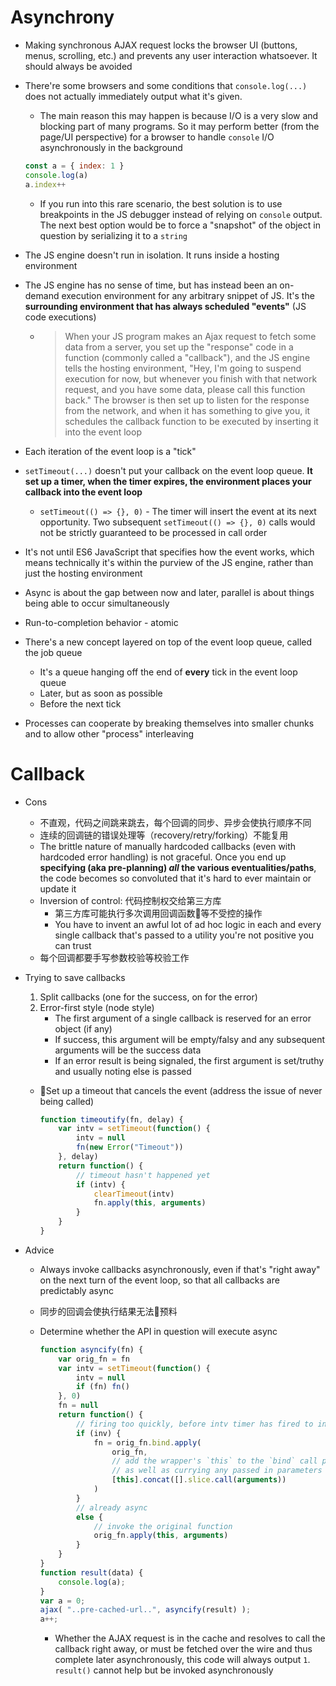 # Asynchrony
- Making synchronous AJAX request locks the browser UI (buttons, menus, scrolling, etc.) and prevents any user interaction whatsoever. It should always be avoided
- There're some browsers and some conditions that `console.log(...)` does not actually immediately output what it's given. 
    - The main reason this may happen is because I/O is a very slow and blocking part of many programs. So it may perform better (from the page/UI perspective) for a browser to handle `console` I/O asynchronously in the background

    ```js
    const a = { index: 1 }
    console.log(a)
    a.index++
    ```

    - If you run into this rare scenario, the best solution is to use breakpoints in the JS debugger instead of relying on `console` output. The next best option would be to force a "snapshot" of the object in question by serializing it to a `string`
- The JS engine doesn't run in isolation. It runs inside a hosting environment
- The JS engine has no sense of time, but has instead been an on-demand execution environment for any arbitrary snippet of JS. It's the **surrounding environment that has always scheduled "events"** (JS code executions) 
  - > When your JS program makes an Ajax request to fetch some data from a server, you set up the "response" code in a function (commonly called a "callback"), and the JS engine tells the hosting environment, "Hey, I'm going to suspend execution for now, but whenever you finish with that network request, and you have some data, please call this function back." The browser is then set up to listen for the response from the network, and when it has something to give you, it schedules the callback function to be executed by inserting it into the event loop
- Each iteration of the event loop is a "tick"
- `setTimeout(...)` doesn't put your callback on the event loop queue. **It set up a timer, when the timer expires, the environment places your callback into the event loop**
  - `setTimeout(() => {}, 0)` - The timer will insert the event at its next opportunity. Two subsequent `setTimeout(() => {}, 0)` calls would not be strictly guaranteed to be
processed in call order
- It's not until ES6 JavaScript that specifies how the event works, which means technically it's within the purview of the JS engine, rather than just the hosting environment
- Async is about the gap between now and later, parallel is about things being able to occur simultaneously
- Run-to-completion behavior - atomic
- There's a new concept layered on top of the event loop queue, called the job queue
  - It's a queue hanging off the end of **every** tick in the event loop queue
  - Later, but as soon as possible
  - Before the next tick
- Processes can cooperate by breaking themselves into smaller chunks and to allow other "process" interleaving
# Callback
- Cons
  - 不直观，代码之间跳来跳去，每个回调的同步、异步会使执行顺序不同
  - 连续的回调链的错误处理等（recovery/retry/forking）不能复用
  - The brittle nature of manually hardcoded callbacks (even with hardcoded error handling) is not graceful. Once you end up **specifying (aka pre-planning) *all* the various eventualities/paths**, the code becomes so convoluted that it's hard to ever maintain or update it
  - Inversion of control: 代码控制权交给第三方库
    - 第三方库可能执行多次调用回调函数等不受控的操作
    - You have to invent an awful lot of ad hoc logic in each and every single callback that's passed to a utility you're not positive you can trust
  - 每个回调都要手写参数校验等校验工作
- Trying to save callbacks
  1. Split callbacks (one for the success, on for the error)
  2. Error-first style (node style)
     - The first argument of a single callback is reserved for an error object (if any)
     - If success, this argument will be empty/falsy and any subsequent arguments will be the success data
     - If an error result is being signaled, the first argument is set/truthy and usually noting else is passed
   - Set up a timeout that cancels the event (address the issue of never being called)

        ```js
        function timeoutify(fn, delay) {
            var intv = setTimeout(function() {
                intv = null
                fn(new Error("Timeout"))
            }, delay)
            return function() {
                // timeout hasn't happened yet
                if (intv) {
                    clearTimeout(intv) 
                    fn.apply(this, arguments)
                }
            }
        }
        ```

- Advice
  - Always invoke callbacks asynchronously, even if that's "right away" on the next turn of the event loop, so that all callbacks are predictably async
  - 同步的回调会使执行结果无法预料
  - Determine whether the API in question will execute async

    ```js
    function asyncify(fn) {
        var orig_fn = fn
        var intv = setTimeout(function() {
            intv = null
            if (fn) fn()
        }, 0)
        fn = null
        return function() {
            // firing too quickly, before intv timer has fired to indicate async turn has passed
            if (inv) {
                fn = orig_fn.bind.apply(
                    orig_fn,
                    // add the wrapper's `this` to the `bind` call parameters,
                    // as well as currying any passed in parameters
                    [this].concat([].slice.call(arguments))
                )
            }
            // already async 
            else {
                // invoke the original function
                orig_fn.apply(this, arguments)
            }
        }
    }
    function result(data) {
        console.log(a);
    }
    var a = 0;
    ajax( "..pre-cached-url..", asyncify(result) );
    a++;
    ```

    - Whether the AJAX request is in the cache and resolves to call the callback right away, or must be fetched over the wire and thus complete later asynchronously, this code will always output `1`. `result()` cannot help but be invoked asynchronously